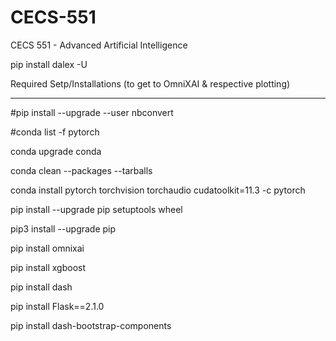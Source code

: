 # CECS-551
CECS 551 - Advanced Artificial Intelligence

pip install dalex -U


Required Setp/Installations (to get to OmniXAI & respective plotting)
-------- ------------------ -----------------------------------------
#pip install --upgrade --user nbconvert

#conda list -f pytorch

conda upgrade conda

conda clean --packages --tarballs

conda install pytorch torchvision torchaudio cudatoolkit=11.3 -c pytorch

pip install --upgrade pip setuptools wheel

pip3 install --upgrade pip

pip install omnixai

pip install xgboost

pip install dash

pip install Flask==2.1.0

pip install dash-bootstrap-components
